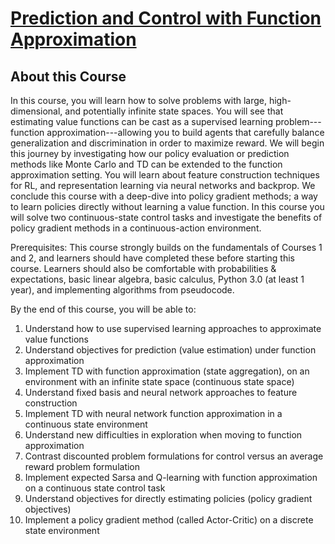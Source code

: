 # [Prediction and Control with Function Approximation](https://www.coursera.org/learn/prediction-control-function-approximation)

## About this Course
In this course, you will learn how to solve problems with large, high-dimensional, and potentially infinite state spaces. You will see that estimating value functions can be cast as a supervised learning problem---function approximation---allowing you to build agents that carefully balance generalization and discrimination in order to maximize reward. We will begin this journey by investigating how our policy evaluation or prediction methods like Monte Carlo and TD can be extended to the function approximation setting. You will learn about feature construction techniques for RL, and representation learning via neural networks and backprop. We conclude this course with a deep-dive into policy gradient methods; a way to learn policies directly without learning a value function. In this course you will solve two continuous-state control tasks and investigate the benefits of policy gradient methods in a continuous-action environment. 

Prerequisites: This course strongly builds on the fundamentals of Courses 1 and 2, and learners should have completed these before starting this course.  Learners should also be comfortable with probabilities & expectations, basic linear algebra, basic calculus, Python 3.0 (at least 1 year), and  implementing algorithms from pseudocode.

By the end of this course, you will be able to: 

1. Understand how to use supervised learning approaches to approximate value functions
2. Understand objectives for prediction (value estimation) under function approximation
3. Implement TD with function approximation (state aggregation), on an environment with an infinite state space (continuous state space)
4. Understand fixed basis and neural network approaches to feature construction 
5. Implement TD with neural network function approximation in a continuous state environment
6. Understand new difficulties in exploration when moving to function approximation
7. Contrast discounted problem formulations for control versus an average reward problem formulation
8. Implement expected Sarsa and Q-learning with function approximation on a continuous state control task
9. Understand objectives for directly estimating policies (policy gradient objectives)
10. Implement a policy gradient method (called Actor-Critic) on a discrete state environment
